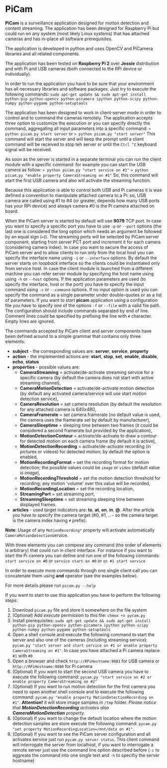 # PiCam

**PiCam** is a surveillance application designed for motion detection and content streaming. The application has been designed for Raspberry Pi but could run on any system (most likely Linux systems) that has attached cameras and has in-place all software prerequisites.
 
The application is developed in python and uses OpenCV and PiCamera libraries and all related components.

The application has been tested on **Raspberry Pi 2** over **Jessie** distribution and with Pi and USB cameras (both connected to the RPi device or individually).

In order to run the application you have to be sure that your environment has all necessary libraries and software packages. Just try to execute the following commands: `sudo apt-get update && sudo apt-get install python-pip python-opencv python-picamera ipython python-scipy python-numpy python-pygame python-setuptools`

The application has been designed to work in client-server mode in order to control and to command the cameras remotely. The application accepts three option to customize the execution or you can specify directly the command, aggregating all input parameters into a specific command:
`> python picam.py start server` or `> python picam.py "start server"`
This command will start the server and will keep the prompt until a client command will be received to stop teh server or until the `Ctrl ^C` keyboard signal will be received.

As soon as the server is started in a separate terminal you can run the client module with a specific command: for example you can start the USB camera as follow:
`> python picam.py "start service on #1"`
`> python picam.py "enable property CameraStreaming on #1"`
So, this command will start the first USB camera and also will activate the streaming function. 

Because this application is able to control both USB and Pi cameras it is was defined a convention to manipulate attached camera to a Pi: so, USB camera are called using #1 to #4 (or greater, depends how many USB ports has your RPi device) and always camera #0 is the Pi camera attached on board.

When the PiCam server is started by default will use **9079** TCP port. In case you want to specify a specific port you have to use `-p` or `--port` options (the last one is considered the long option which needs an argument be followed by an equal sign (`=`)). The streaming ports will be selected by PiCam server component, starting from server PCT port and increment it for each camera (considering camera index).
In case you want to secure the access of PiCam server and to allow clients to run only from the local host you can specify the interface name using `-i` or `--interface` options. By default the server starts on _loopback_ interface so the clients could be instantiated only from service host. In case the client module is launched from a different machine you can refer server module by specifying the host name using using `-h` or `--host` options.
If the application parameters are used (to specify the interface, host or the port) you have to specify the input command using `-c` or `--command` options. If no input option is used you can specify the command as a single parameter under double-quotes or as a list of parameters.
If you want to start **picam** application using a configuration file you have to specify one of the options `-f` or `--file` with a valid file path. The configuration should include commands separated by end of line. Comment lines could be specified by prefixing the line with `#` character. Empty lines are ignored.

The commands accepted by PiCam client and server components have been defined around to a simple grammar that contains only three elements:
 - **subject** - the corresponding values are: **server**, **service**, **property**
 - **action** - the implemented actions are: **start**, **stop**, **set**, **enable**, **disable**, **echo**, **status**
 - **properties** - possible values are: 
   - **CameraStreaming** = activate/de-activate streaming service for a specific camera (by default the camera does not start with active streaming channel), 
   - **CameraMotionDetection** = activate/de-activate motion detection (by default any activated camera/service will use start motion detection service), 
   - **CameraResolution** = set camera resolution (by default the resolution for any attached camera is 640x480, 
   - **CameraFramerate** = set camera framerate (no default value is used, the camera uses the framerate set by default by manufacturer), 
   - **CameraSleeptime** = sleeping time between two frames (it could be considered a second framerate but provided by the application), 
   - **MotionDetectionContour** = activate/de-activate to draw a contour for detected motion on each camera frame (by default it is active), 
   - **MotionDetectionRecording** = activate/de-activate recording (in pictures or videos) for detected motion; by default the option is enabled, 
   - **MotionRecordingFormat** = set the recording format for motion detection; the possible values could be `image` or `video` (default value is _image_), 
   - **MotionRecordingThreshold** = set the motion detection threshold for recording; any motion 'volume' over this value will be recorded, 
   - **MotionRecordingLocation** = set the recording location, 
   - **StreamingPort** = set streaming port, 
   - **StreamingSleeptime** = set streaming sleeping time between displayed frames.
 - **articles** - used target indicators are: **to**, **at**, **on**, **in**, **@**. After the article you have to specify the camera target (#0, #1, .. - so the camera target is the camera index having `#` prefix).

**Note**: Usage of any `MotionRecording*` property will activate automatically `CameraMotionDetection`service. 

With three elements you can compose any command (the order of elements is arbitrary) that could run in client interface. For instance if you want to start the Pi camera you can define and run one of the following commands:
`start service on #0` or `service start on #0` or `on #1 start service`

In order to execute more commands through one single client call you can concatenate them using **and** operator (see the examples below).

For more details please run `picam.py --help`

If you want to start to use this application you have to perform the following steps:

1. Download `picam.py` file and store it somewhere on the file system
2. (Optional) Add _execute_ permission to this file: `chmox +x pycam.py`
3. Install prerequisites: `sudo apt-get update && sudo apt-get install python-pip python-opencv python-picamera ipython python-scipy python-numpy python-pygame python-setuptools` 
4. Open a shell console and execute the following command to start the server and also one of the cameras (including streaming service): `pycam.py "start server and start service on #1 or enable property CameraStreaming on #1"`. In case you have attached a Pi camera replace `#1` with `#0`
5. Open a browser and check `http://RPiHostname:9081` for USB camera or `http://RPiHostname:9080` for Pi camera
6. (Optional) If you want to start the second USB camera you have to execute the following command: `pycam.py "start service on #2 or enable property CameraStreaming on #2"`
7. (Optional) If you want to run motion detection for the first camera you need to open another shell console and to execute the following command: `pycam.py "enable property MotionDetectionRecording on #1"`. **Attention!** it will store image samples in `/tmp` folder. _Please notice that **MotionDetectionRecording** activates also **CameraMotionDetection** property._ 
8. (Optional) If you want to change the default location where the motion detection samples are store execute the following command: `pycam.py "set property MotionRecordingLocation=/mnt/data on #1"`.
9. (Optional) If you want to see the PiCam server configuration and all activates service just run `pycam.py server status`. This client command will interrogate the server from localhost, if you want to interrogate a remote server just use the command line option described before (`-c` to aggreate the command into one single text and `-h` to specifiy the server hostname)

